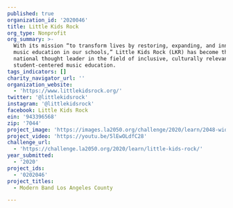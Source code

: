 ```yaml
---
published: true
organization_id: '2020046'
title: Little Kids Rock
org_type: Nonprofit
org_summary: >-
  With its mission “to transform lives by restoring, expanding, and innovating
  music education in our schools,” Little Kids Rock (LKR) has become the
  national thought leader in the field of inclusive, culturally relevant, and
  student-centered music education.
tags_indicators: []
charity_navigator_url: ''
organization_website:
  - 'https://www.littlekidsrock.org/'
twitter: '@littlekidsrock'
instagram: '@littlekidsrock'
facebook: Little Kids Rock
ein: '943396568'
zip: '7044'
project_image: 'https://images.la2050.org/challenge/2020/learn/2048-wide/little-kids-rock.jpg'
project_video: 'https://youtu.be/5lEwOLdfC28'
challenge_url:
  - 'https://challenge.la2050.org/2020/learn/little-kids-rock/'
year_submitted:
  - '2020'
project_ids:
  - '0202046'
project_titles:
  - Modern Band Los Angeles County

---
```

